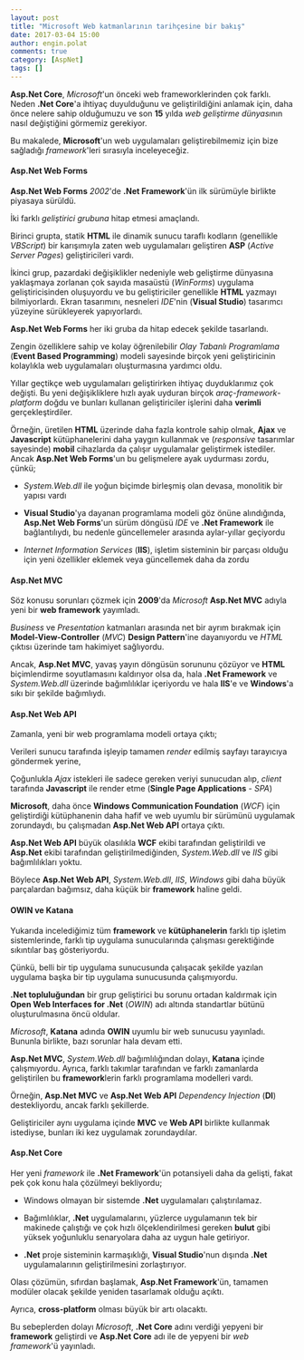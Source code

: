 ```yaml
---
layout: post
title: "Microsoft Web katmanlarının tarihçesine bir bakış"
date: 2017-03-04 15:00
author: engin.polat
comments: true
category: [AspNet]
tags: []
---
```

**Asp.Net Core**, *Microsoft*'un önceki web frameworklerinden çok farklı. Neden **.Net Core**'a ihtiyaç duyulduğunu ve geliştirildiğini anlamak için, daha önce nelere sahip olduğumuzu ve son **15** yılda *web geliştirme dünyası*nın nasıl değiştiğini görmemiz gerekiyor.

Bu makalede, **Microsoft**'un web uygulamaları geliştirebilmemiz için bize sağladığı *framework*'leri sırasıyla inceleyeceğiz.

<h4>Asp.Net Web Forms</h4>

**Asp.Net Web Forms** *2002*'de **.Net Framework**'ün ilk sürümüyle birlikte piyasaya sürüldü.

İki farklı *geliştirici grubuna* hitap etmesi amaçlandı.

Birinci grupta, statik **HTML** ile dinamik sunucu taraflı kodların (genellikle *VBScript*) bir karışımıyla zaten web uygulamaları geliştiren **ASP** (*Active Server Pages*) geliştiricileri vardı.

İkinci grup, pazardaki değişiklikler nedeniyle web geliştirme dünyasına yaklaşmaya zorlanan çok sayıda masaüstü (*WinForms*) uygulama geliştiricisinden oluşuyordu ve bu geliştiriciler genellikle **HTML** yazmayı bilmiyorlardı. Ekran tasarımını, nesneleri *IDE*'nin (**Visual Studio**) tasarımcı yüzeyine sürükleyerek yapıyorlardı.

**Asp.Net Web Forms** her iki gruba da hitap edecek şekilde tasarlandı.

Zengin özelliklere sahip ve kolay öğrenilebilir *Olay Tabanlı Programlama* (**Event Based Programming**) modeli sayesinde birçok yeni geliştiricinin kolaylıkla web uygulamaları oluşturmasına yardımcı oldu.

Yıllar geçtikçe web uygulamaları geliştirirken ihtiyaç duyduklarımız çok değişti. Bu yeni değişikliklere hızlı ayak uyduran birçok *araç*-*framework*-*platform* doğdu ve bunları kullanan geliştiriciler işlerini daha **verimli** gerçekleştirdiler.

Örneğin, üretilen **HTML** üzerinde daha fazla kontrole sahip olmak, **Ajax** ve **Javascript** kütüphanelerini daha yaygın kullanmak ve (*responsive* tasarımlar sayesinde) **mobil** cihazlarda da çalışır uygulamalar geliştirmek istediler. Ancak **Asp.Net Web Forms**'un bu gelişmelere ayak uydurması zordu, çünkü;

* *System.Web.dll* ile yoğun biçimde birleşmiş olan devasa, monolitik bir yapısı vardı

* **Visual Studio**'ya dayanan programlama modeli göz önüne alındığında, **Asp.Net Web Forms**'un sürüm döngüsü *IDE* ve **.Net Framework** ile bağlantılıydı, bu nedenle güncellemeler arasında aylar-yıllar geçiyordu

* *Internet Information Services* (**IIS**), işletim sisteminin bir parçası olduğu için yeni özellikler eklemek veya güncellemek daha da zordu

<h4>Asp.Net MVC</h4>

Söz konusu sorunları çözmek için **2009**'da *Microsoft* **Asp.Net MVC** adıyla yeni bir **web framework** yayımladı.

*Business* ve *Presentation* katmanları arasında net bir ayrım bırakmak için **Model-View-Controller** (*MVC*) **Design Pattern**'ine dayanıyordu ve *HTML* çıktısı üzerinde tam hakimiyet sağlıyordu.

Ancak, **Asp.Net MVC**, yavaş yayın döngüsün sorununu çözüyor ve **HTML** biçimlendirme soyutlamasını kaldırıyor olsa da, hala **.Net Framework** ve *System.Web.dll* üzerinde bağımlılıklar içeriyordu ve hala **IIS**'e ve **Windows**'a sıkı bir şekilde bağımlıydı.

<h4>Asp.Net Web API</h4>

Zamanla, yeni bir web programlama modeli ortaya çıktı;

Verileri sunucu tarafında işleyip tamamen *render* edilmiş sayfayı tarayıcıya göndermek yerine,

Çoğunlukla *Ajax* istekleri ile sadece gereken veriyi sunucudan alıp, *client* tarafında **Javascript** ile render etme (**Single Page Applications** - *SPA*)

**Microsoft**, daha önce **Windows Communication Foundation** (*WCF*) için geliştirdiği kütüphanenin daha hafif ve web uyumlu bir sürümünü uygulamak zorundaydı, bu çalışmadan **Asp.Net Web API** ortaya çıktı.

**Asp.Net Web API** büyük olasılıkla **WCF** ekibi tarafından geliştirildi ve **Asp.Net** ekibi tarafından geliştirilmediğinden, *System.Web.dll* ve *IIS* gibi bağımlılıkları yoktu.

Böylece **Asp.Net Web API**, *System.Web.dll*, *IIS*, *Windows* gibi daha büyük parçalardan bağımsız, daha küçük bir **framework** haline geldi.

<h4>OWIN ve Katana</h4>

Yukarıda incelediğimiz tüm **framework** ve **kütüphanelerin** farklı tip işletim sistemlerinde, farklı tip uygulama sunucularında çalışması gerektiğinde sıkıntılar baş gösteriyordu.

Çünkü, belli bir tip uygulama sunucusunda çalışacak şekilde yazılan uygulama başka bir tip uygulama sunucusunda çalışmıyordu.

**.Net topluluğundan** bir grup geliştirici bu sorunu ortadan kaldırmak için **Open Web Interfaces for .Net** (*OWIN*) adı altında standartlar bütünü oluşturulmasına öncü oldular.

*Microsoft*, **Katana** adında **OWIN** uyumlu bir web sunucusu yayınladı. Bununla birlikte, bazı sorunlar hala devam etti.

**Asp.Net MVC**, *System.Web.dll* bağımlılığından dolayı, **Katana** içinde çalışmıyordu. Ayrıca, farklı takımlar tarafından ve farklı zamanlarda geliştirilen bu **framework**lerin farklı programlama modelleri vardı.

Örneğin, **Asp.Net MVC** ve **Asp.Net Web API** *Dependency Injection* (**DI**) destekliyordu, ancak farklı şekillerde.

Geliştiriciler aynı uygulama içinde **MVC** ve **Web API** birlikte kullanmak istediyse, bunları iki kez uygulamak zorundaydılar.

<h4>Asp.Net Core</h4>

Her yeni *framework* ile **.Net Framework**'ün potansiyeli daha da gelişti, fakat pek çok konu hala çözülmeyi bekliyordu;

* Windows olmayan bir sistemde **.Net** uygulamaları çalıştırılamaz.

* Bağımlılıklar, **.Net** uygulamalarını, yüzlerce uygulamanın tek bir makinede çalıştığı ve çok hızlı ölçeklendirilmesi gereken **bulut** gibi yüksek yoğunluklu senaryolara daha az uygun hale getiriyor.

* **.Net** proje sisteminin karmaşıklığı, **Visual Studio**'nun dışında **.Net** uygulamalarının geliştirilmesini zorlaştırıyor.

Olası çözümün, sıfırdan başlamak, **Asp.Net Framework**'ün, tamamen modüler olacak şekilde yeniden tasarlamak olduğu açıktı.

Ayrıca, **cross-platform** olması büyük bir artı olacaktı.

Bu sebeplerden dolayı *Microsoft*, **.Net Core** adını verdiği yepyeni bir **framework** geliştirdi ve **Asp.Net Core** adı ile de yepyeni bir *web framework*'ü yayınladı.